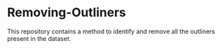 # Removing-Outliners
This repository contains a method to identify and remove all the outliners present in the dataset.
